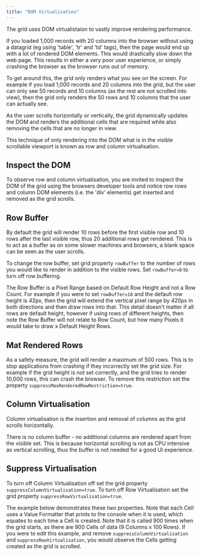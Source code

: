 ```yaml
---
title: "DOM Virtualisation"
---
```


The grid uses DOM virtualistaion to vastly improve rendering performance.

If you loaded 1,000 records with 20 columns into the browser without using a datagrid (eg using 'table', 'tr' and 'td' tags), then the page would end up with a lot of rendered DOM elements. This would drastically slow down the web page. This results in either a very poor user experience, or simply crashing the browser as the browser runs out of memory.

To get around this, the grid only renders what you see on the screen. For example if you load 1,000 records and 20 columns into the grid, but the user can only see 50 records and 10 columns (as the rest are not scrolled into view), then the grid only renders the 50 rows and 10 columns that the user can actually see.

As the user scrolls horizontally or vertically, the grid dynamically updates the DOM and renders the additional cells that are required while also removing the cells that are no longer in view.

This technique of only rendering into the DOM what is in the visible scrollable viewport is known as row and column virtualisation.

## Inspect the DOM

To observe row and column virtualisation, you are invited to inspect the DOM of the grid using the browsers developer tools and notice row rows and column DOM elements (i.e. the 'div' elements) get inserted and removed as the grid scrolls.

## Row Buffer

By default the grid will render 10 rows before the first visible row and 10 rows after the last visible row, thus 20 additional rows get rendered. This is to act as a buffer as on some slower machines and browsers, a blank space can be seen as the user scrolls.

To change the row buffer, set grid property `rowBuffer` to the number of rows you would like to render in addition to the visible rows. Set `rowBuffer=0` to turn off row buffering.

The Row Buffer is a Pixel Range based on Default Row Height and not a Row Count. For example if you were to set `rowBuffer=10` and the default row height is 42px, then the grid will extend the vertical pixel range by 420px in both directions and then draw rows into that. This detail doesn't matter if all rows are default height, however if using rows of different heights, then note the Row Buffer will not relate to Row Count, but how many Pixels it would take to draw x Default Height Rows.

## Mat Rendered Rows

As a safety measure, the grid will render a maximum of 500 rows. This is to stop applications
from crashing if they incorrectly set the grid size. For example if the grid height is not set correctly,
and the grid tries to render 10,000 rows, this can crash the browser. To remove
this restriction set the property `suppressMaxRenderedRowRestriction=true`.


## Column Virtualisation

Column virtualisation is the insertion and removal of columns as the grid scrolls horizontally.

There is no column buffer - no additional columns are rendered apart from the visible set. This is because horizontal scrolling is not as CPU intensive as vertical scrolling, thus the buffer is not needed for a good UI experience.

## Suppress Virtualisation

To turn off Column Virtualisation off set the grid property `suppressColumnVirtualisation=true`. To turn off Row Virtualisation set the grid property `suppressRowVirtualisation=true`.

The example below demonstrates these two properties. Note that each Cell uses a Value Formatter that prints to the console when it is used, which equates to each time a Cell is created. Note that it is called 900 times when the grid starts, as there are 900 Cells of data (9 Columns x 100 Rows). If you were to edit this example, and remove `suppressColumnVirtualisation` and `suppressRowVirtualisation`, you would observe the Cells getting created as the grid is scrolled.

<grid-example title='Suppress Virtualisation' name='suppress-virtualisation' type='generated'></grid-example>



